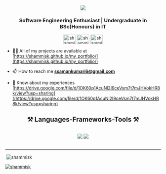 
<h1 align="center">
    <img src="https://readme-typing-svg.herokuapp.com/?font=Righteous&size=35&center=true&vCenter=true&width=500&height=70&duration=4000&lines=Hi+There!+👋;+I'm+Shammi+Gamage!;" />
</h1>
<h3 align="center">Software Engineering Enthusiast | Undergraduate in BSc(Honours) in IT </h3>

<p align="center">
    <a href="https://linkedin.com/in/shammi gamage" target="blank"><img align="center" src="https://raw.githubusercontent.com/rahuldkjain/github-profile-readme-generator/master/src/images/icons/Social/linked-in-alt.svg" alt="shammi gamage" height="30" width="40" /></a>
    <a href="https://stackoverflow.com/users/shammi" target="blank"><img align="center" src="https://raw.githubusercontent.com/rahuldkjain/github-profile-readme-generator/master/src/images/icons/Social/stack-overflow.svg" alt="shammi" height="30" width="40" /></a>
    <a href="https://fb.com/shammi dodangoda" target="blank"><img align="center" src="https://raw.githubusercontent.com/rahuldkjain/github-profile-readme-generator/master/src/images/icons/Social/facebook.svg" alt="shammi dodangoda" height="30" width="40" /></a>
</p>



- 👨‍💻 All of my projects are available at [https://shammisk.github.io/my_portfolio/](https://shammisk.github.io/my_portfolio/)

- 📫 How to reach me **ssamankumari6@gmail.com**

- 📄 Know about my experiences [https://drive.google.com/file/d/1OK60p1AcuNl2I9ceVsm7t7mJHVokHR8k/view?usp=sharing]((https://drive.google.com/file/d/1OK60p1AcuNl2I9ceVsm7t7mJHVokHR8k/view?usp=sharing)
  <br/>

<h2 align="center">⚒️ Languages-Frameworks-Tools ⚒️</h2>
<br/>
<div align="center">
    <img src="https://skillicons.dev/icons?i=react,html,css,javascript,vscode,tailwind,bootstrap,git,github,figma," />
    <img src="https://skillicons.dev/icons?i=nodejs,npm,python,java,c,cs,cpp,express,mongodb,mysql,postman," /><br>
</div>

<br/>
<hr/>


<p>&nbsp;<img align="center" src="https://github-readme-stats.vercel.app/api?username=shammisk&show_icons=true&locale=en&theme=dark" alt="shammisk" /></p>




<p align="left"> <a href="https://github.com/ryo-ma/github-profile-trophy"><img src="https://github-profile-trophy.vercel.app/?username=shammisk" alt="shammisk" /></a> </p>

